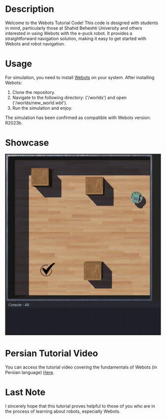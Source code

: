 # Description
Welcome to the Webots Tutorial Code! This code is designed with students in mind, particularly those at Shahid Beheshti University and others interested in using Webots with the e-puck robot. It provides a straightforward navigation solution, making it easy to get started with Webots and robot navigation.

# Usage
For simulation, you need to install [Webots](https://cyberbotics.com) on your system. After installing Webots:

1. Clone the repository.
2. Navigate to the following directory: ('/worlds') and open ('/worlds/new_world.wbt').
3. Run the simulation and enjoy.
   
The simulation has been confirmed as compatible with Webots version: R2023b.

# Showcase
<be>![Movement GIF](./gif/Movement.gif)

# Persian Tutorial Video
You can access the tutorial video covering the fundamentals of Webots (in Persian language) [Here](https://git).

# Last Note
I sincerely hope that this tutorial proves helpful to those of you who are in the process of learning about robots, especially Webots.
